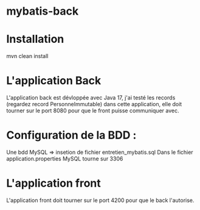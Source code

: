# mybatis-back
# Installation
mvn clean install
# L'application Back
L'application back est dévloppée avec Java 17, j'ai testé les records (regardez record PersonneImmutable) dans cette application, elle doit tourner sur le port 8080 pour que le front puisse communiquer avec.
# Configuration de la BDD :
Une bdd MySQL => insetion de fichier entretien_mybatis.sql
Dans le fichier application.properties MySQL tourne sur 3306

# L'application front
L'application front doit tourner sur le port 4200 pour que le back l'autorise.

